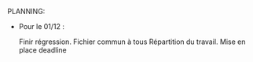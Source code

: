 PLANNING:

- Pour le 01/12 :

  Finir régression.
  Fichier commun à tous
  Répartition du travail.
  Mise en place deadline
  
  
